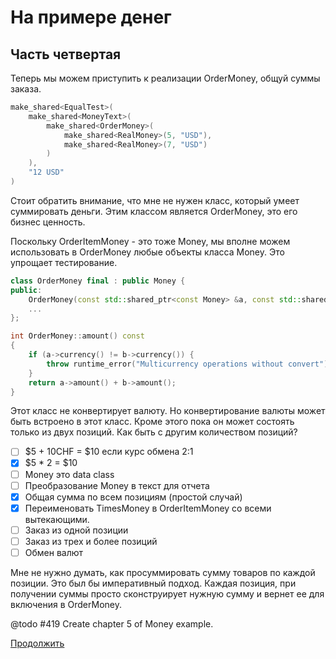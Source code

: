# На примере денег

## Часть четвертая

Теперь мы можем приступить к реализации OrderMoney, общуй суммы заказа.

```c++
make_shared<EqualTest>(
	make_shared<MoneyText>(
		make_shared<OrderMoney>(
			make_shared<RealMoney>(5, "USD"),
			make_shared<RealMoney>(7, "USD")
		)
	),
	"12 USD"
)
```

Стоит обратить внимание, что мне не нужен класс, который умеет суммировать деньги. Этим классом является OrderMoney, это его бизнес ценность.

Поскольку OrderItemMoney - это тоже Money, мы вполне можем использовать в OrderMoney любые объекты класса Money. Это упрощает тестирование.

```c++
class OrderMoney final : public Money {
public:
	OrderMoney(const std::shared_ptr<const Money> &a, const std::shared_ptr<const Money> &b);
	...
};

int OrderMoney::amount() const
{
	if (a->currency() != b->currency()) {
		throw runtime_error("Multicurrency operations without convert");
	}
	return a->amount() + b->amount();
}
```

Этот класс не конвертирует валюту. Но конвертирование валюты может быть встроено в этот класс.
Кроме этого пока он может состоять только из двух позиций. Как быть с другим количеством позиций?

- [ ] $5 + 10CHF = $10 если курс обмена 2:1
- [x] $5 * 2 = $10
- [ ] Money это data class
- [ ] Преобразование Money в текст для отчета
- [x] Общая сумма по всем позициям (простой случай)
- [x] Переименовать TimesMoney в OrderItemMoney со всеми вытекающими.
- [ ] Заказ из одной позиции
- [ ] Заказ из трех и более позиций
- [ ] Обмен валют

Мне не нужно думать, как просуммировать сумму товаров по каждой позиции.
Это был бы императивный подход.
Каждая позиция, при получении суммы просто сконструирует нужную сумму и вернет ее для включения в OrderMoney.

@todo #419 Create chapter 5 of Money example.

[Продолжить](TUTORIAL5.ru.md)
